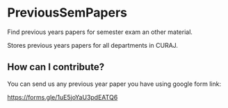 # PreviousSemPapers
Find previous years papers for semester exam an other material.


Stores previous years papers for all departments in CURAJ.


## How can I contribute?
You can send us any previous year paper you have using google form link:

https://forms.gle/1uE5joYaU3pdEATQ6
